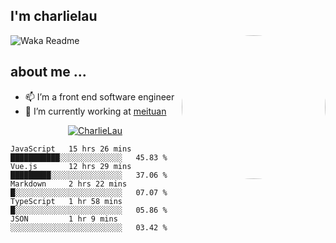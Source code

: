 
<h2>I'm charlielau</h2>
<img align='right' style="border-radius:50%" src="https://avatars1.githubusercontent.com/u/44078251?s=460&u=6b4f1c257663e44063b0b6a21c9c94f45bcfdcc7&v=4" width="230">

![Waka Readme](https://github.com/CharlieLau/charlielau/workflows/Waka%20Readme/badge.svg)

## about me ...
- 📫 I’m a front end software  engineer
- 🔭 I’m currently working at  <a href="https://www.meituan.com">meituan</a>

<p align="center">
  <a href="https://github.com/charlielau" class="rich-diff-level-one">
    <img src="https://github-readme-stats.vercel.app/api?username=charlielau&title_color=333&text_color=777" alt="CharlieLau" >
  </a>
</p>

<!--START_SECTION:waka-->
```text
JavaScript   15 hrs 26 mins  ███████████░░░░░░░░░░░░░░   45.83 % 
Vue.js       12 hrs 29 mins  █████████░░░░░░░░░░░░░░░░   37.06 % 
Markdown     2 hrs 22 mins   █░░░░░░░░░░░░░░░░░░░░░░░░   07.07 % 
TypeScript   1 hr 58 mins    █░░░░░░░░░░░░░░░░░░░░░░░░   05.86 % 
JSON         1 hr 9 mins     ░░░░░░░░░░░░░░░░░░░░░░░░░   03.42 %
```
<!--END_SECTION:waka-->
